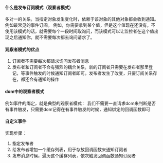 #### 什么是发布订阅模式（观察者模式）
多对一的关系，当指定对象发生变化时，依赖于该对象的其他对象都会收到通知。例如最常见的事件订阅。
例如，你需要拿到某个值，但是这个值现在还没有，不使用该模式的话，就需要每个一段时间取询问，而该模式可以让监控者在这个值出现之后通知你，就不需要每次都去询问请求了。

#### 观察者模式的优点
1. 订阅者不需要每次都请求询问发布者消息
2. 发布者和订阅者不会有强烈的耦合关系，新的订阅者只需要在发布者那里登记，等事件触发的时候通知订阅者即可。发布者发生了改变，只要订阅关系存在，都还会有通知的操作

#### dom中的观察者模式
例如事件的绑定，就是典型的观察者模式：
我们不需要一直请求dom来判断是否有事件触发，只需要dom记得在有事件触发的时候，通知绑定的回调函数即可

#### 自定义事件
实现步骤：
1. 指定发布者
2. 给发布者增加一个缓存列表，用于存放回调函数来通知订阅者
3. 发布消息时候，遍历这个缓存列表，依次触发回调函数通知订阅者

```

```
